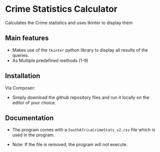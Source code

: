 # Crime Statistics Calculator
Calculates the Crime statistics and uses tkinter to display them

Main features
-

* Makes use of the `tkinter` python library to display all results of the queries.
* As Multiple predefined methods (1-9)

Installation
-
Via Composer:
* Simply download the github repository files and run it locally on the editor of your choice.

Documentation
-

* The program comes with a `SouthAfricaCrimeStats_v2.csv` file which is used in the program.

* Note: If the file is removed, the program will not execute.
